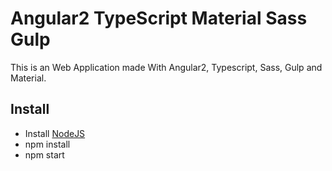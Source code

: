 # Angular2 TypeScript Material Sass Gulp

This is an Web Application made With Angular2, Typescript, Sass, Gulp and Material.

## Install

 * Install [NodeJS](https://nodejs.org/en/)
 * npm install
 * npm start
